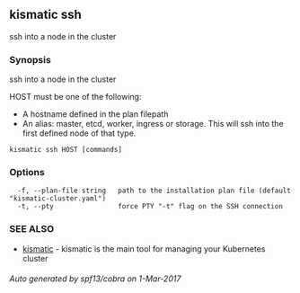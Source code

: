 ## kismatic ssh

ssh into a node in the cluster

### Synopsis


ssh into a node in the cluster

HOST must be one of the following:
- A hostname defined in the plan filepath
- An alias: master, etcd, worker, ingress or storage. This will ssh into the first defined node of that type.

```
kismatic ssh HOST [commands]
```

### Options

```
  -f, --plan-file string   path to the installation plan file (default "kismatic-cluster.yaml")
  -t, --pty                force PTY "-t" flag on the SSH connection
```

### SEE ALSO
* [kismatic](kismatic.md)	 - kismatic is the main tool for managing your Kubernetes cluster

###### Auto generated by spf13/cobra on 1-Mar-2017
